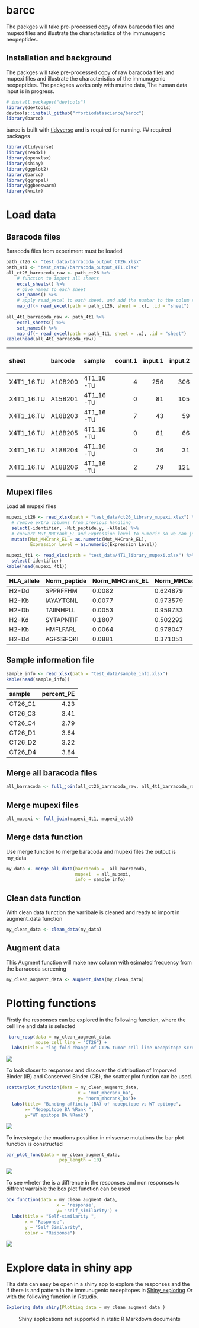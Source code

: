 barcc
================

<!-- README.md is generated from the README.Rmd file. Edit that file for updates -->

The packges will take pre-processed copy of raw baracoda files and
mupexi files and illustrate the characteristics of the immunugenic
neopeptides.

## Installation and background

The packges will take pre-processed copy of raw baracoda files and
mupexi files and illustrate the characteristics of the immunugenic
neopeptides. The packgaes works only with murine data, The human data
input is in progress.

``` r
# install.packages("devtools")
library(devtools)
devtools::install_github("rforbiodatascience/barcc")
library(barcc)
```

barcc is built with [tidyverse](https://github.com/tidyverse/tidyverse)
and is required for running. \#\# required packages

``` r
library(tidyverse)
library(readxl)
library(openxlsx)
library(shiny)
library(ggplot2)
library(barcc)
library(ggrepel)
library(ggbeeswarm)
library(knitr)
```

# Load data

## Baracoda files

Baracoda files from experiment must be loaded

``` r
path_ct26 <- "test_data/barracoda_output_CT26.xlsx"
path_4t1 <- "test_data//barracoda_output_4T1.xlsx"
all_ct26_barracoda_raw <- path_ct26 %>% 
    # function to import all sheets
    excel_sheets() %>% 
    # give names to each sheet
    set_names() %>% 
    # apply read_excel to each sheet, and add the number to the colum sheet
    map_df(~ read_excel(path = path_ct26, sheet = .x), .id = "sheet") 
  
all_4t1_barracoda_raw <- path_4t1 %>% 
    excel_sheets() %>% 
    set_names() %>% 
    map_df(~ read_excel(path = path_4t1, sheet = .x), .id = "sheet")
kable(head(all_4t1_barracoda_raw))
```

| sheet       | barcode | sample     | count.1 | input.1 | input.2 | input.3 | log\_fold\_change |         p | \-log10(p) | masked\_p (p = 1 if logFC \< 0) | \-log10(masked\_p) | count.normalised (edgeR) | input.normalised (edgeR) | Peptide.name | HLA   | Sequence    |
| :---------- | :------ | :--------- | ------: | ------: | ------: | ------: | ----------------: | --------: | ---------: | ------------------------------: | -----------------: | -----------------------: | -----------------------: | :----------- | :---- | :---------- |
| X4T1\_16.TU | A10B200 | 4T1\_16-TU |       4 |     256 |     306 |     243 |        \-1.302920 | 0.2192027 |  0.6591540 |                       1.0000000 |            0.00000 |                0.0112809 |                0.0278560 | 4T1\_1       | H-2Db | KTVFNSRFL   |
| X4T1\_16.TU | A15B201 | 4T1\_16-TU |       0 |      81 |     105 |      83 |        \-9.088002 | 0.0115297 |  1.9381811 |                       1.0000000 |            0.00000 |                0.0000000 |                0.0093040 | 4T1\_10      | H-2Db | STSIGSSTPM  |
| X4T1\_16.TU | A18B203 | 4T1\_16-TU |       7 |      43 |      59 |      47 |          1.615952 | 0.0897883 |  1.0467802 |                       0.0897883 |            1.04678 |                0.0364584 |                0.0118618 | 4T1\_100     | H-2Kd | AYVKKFSYQSI |
| X4T1\_16.TU | A18B205 | 4T1\_16-TU |       0 |      61 |      66 |      52 |        \-8.507643 | 0.0439994 |  1.3565535 |                       1.0000000 |            0.00000 |                0.0000000 |                0.0142728 | 4T1\_101     | H-2Kd | KYIIQAGQV   |
| X4T1\_16.TU | A18B204 | 4T1\_16-TU |       0 |      36 |      31 |      39 |        \-7.767225 | 0.0713457 |  1.1466323 |                       1.0000000 |            0.00000 |                0.0000000 |                0.0085468 | 4T1\_102     | H-2Kd | EYLTAKNMKL  |
| X4T1\_16.TU | A18B206 | 4T1\_16-TU |       2 |      79 |     121 |     115 |        \-1.269234 | 0.3793029 |  0.4210138 |                       1.0000000 |            0.00000 |                0.0104167 |                0.0251642 | 4T1\_103     | H-2Kd | YYFTMAQQP   |

## Mupexi files

Load all mupexi
files

``` r
mupexi_ct26 <- read_xlsx(path = "test_data/ct26_library_mupexi.xlsx") %>% 
  # remove extra columns from previous handling
  select(-identifier, -Mut_peptide.y, -Allele) %>% 
  # convert Mut_MHCrank_EL and Expression level to numeric so we can join both files
  mutate(Mut_MHCrank_EL = as.numeric(Mut_MHCrank_EL),
         Expression_Level = as.numeric(Expression_Level))

mupexi_4t1 <- read_xlsx(path = "test_data/4T1_library_mupexi.xlsx") %>% 
  select(-identifier)
kable(head(mupexi_4t1))
```

| HLA\_allele | Norm\_peptide | Norm\_MHCrank\_EL | Norm\_MHCscore\_EL | Norm\_MHCaffinity | Norm\_MHCrank\_BA | Norm\_MHCscore\_BA | Mut\_peptide | Mut\_MHCrank\_EL | Mut\_MHCscore\_EL | Mut\_MHCaffinity | Mut\_MHCrank\_BA | Mut\_MHCscore\_BA | Gene\_ID              | Transcript\_ID                              | Amino\_Acid\_Change | Allele\_Frequency | Mismatches | peptide\_position | Chr | Genomic\_Position | Protein\_position | Mutation\_Consequence | Gene\_Symbol | Cancer\_Driver\_Gene | Proteome\_Peptide\_Match | Expression\_Level | Mutant\_affinity\_score | Normal\_affinity\_score | Expression\_score  | priority\_Score | Self\_Similarity |
| :---------- | :------------ | :---------------- | :----------------- | :---------------- | :---------------- | :----------------- | :----------- | ---------------: | :---------------- | :--------------- | :--------------- | :---------------- | :-------------------- | :------------------------------------------ | :------------------ | :---------------- | :--------- | :---------------- | :-- | :---------------- | :---------------- | :-------------------- | :----------- | :------------------- | :----------------------- | ----------------: | :---------------------- | :---------------------- | :----------------- | :-------------- | :--------------- |
| H2-Dd       | SPPRFFHM      | 0.0082            | 0.624879           | 491.4             | 0.0452            | 0.427228           | SPPRFFYM     |           0.0084 | 0.616375          | 143.6            | 0.0132           | 0.540915          | MGP\_BALBcJ\_G0024183 | MGP\_BALBcJ\_T0049114,MGP\_BALBcJ\_T0049115 | H/Y                 | 0.525             | 1          | 7                 | 18  | 29046509          | 13,13             | M                     | Wdr33        | \-                   | No                       |        22.3967509 | 0.9999526549055792      | 0.9999527022247707      | 1.0                | 26              | 0.963257         |
| H2-Kb       | IAYAYTGNL     | 0.0077            | 0.973579           | 2.8               | 0.0072            | 0.903204           | IAYAYRGNL    |           0.0091 | 0.968819          | 2.9              | 0.0073           | 0.901354          | MGP\_BALBcJ\_G0030762 | MGP\_BALBcJ\_T0077749,MGP\_BALBcJ\_T0077750 | T/R                 | 0.179             | 1          | 6                 | 6   | 54019866          | 91,91             | M                     | Kbtbd2       | \-                   | No                       |        25.1951836 | 0.9999524889153081      | 0.9999528203159544      | 1.0                | 9               | 0.951350         |
| H2-Db       | TAIINHPLL     | 0.0053            | 0.959733           | 21.7              | 0.0098            | 0.7156             | TGIINHPLL    |           0.0111 | 0.911029          | 132.9            | 0.0664           | 0.548069          | MGP\_BALBcJ\_G0025205 | MGP\_BALBcJ\_T0052051                       | A/G                 | 0.500             | 1          | 2                 | 19  | 45414840          | 15                | M                     | Cfap43       | \-                   | No                       |        44.9245980 | 0.9999520114438829      | 0.9999533830625381      | 1.0                | 25              | 0.974213         |
| H2-Kd       | SYTAPNTIF     | 0.1807            | 0.502292           | 1298.5            | 1.0411            | 0.337423           | SYTAPNTIL    |           0.0129 | 0.871451          | 45.5             | 0.0598           | 0.647101          | MGP\_BALBcJ\_G0026922 | MGP\_BALBcJ\_T0059497,MGP\_BALBcJ\_T0059498 | F/L                 | 0.346             | 1          | 9                 | 2   | 171540148         | 269,215           | M                     | Gcnt7        | \-                   | No                       |         0.1187235 | 0.9999515776185053      | 0.9998879552318652      | 0.215301102252408  | 4               | 0.985810         |
| H2-Kb       | HMFLFARL      | 0.0064            | 0.978047           | 3.4               | 0.0085            | 0.885905           | HMFLFGRL     |           0.0203 | 0.94733           | 5.9              | 0.0133           | 0.836579          | MGP\_BALBcJ\_G0026916 | MGP\_BALBcJ\_T0059483                       | A/G                 | 0.467             | 1          | 6                 | 2   | 171330471         | 214               | M                     | Mc3r         | \-                   | No                       |         0.1588522 | 0.9999497525243818      | 0.9999531259750578      | 0.2532216695531489 | 6               | 0.965400         |
| H2-Dd       | AGFSSFQKI     | 0.0881            | 0.371051           | 12894.2           | 2.6668            | 0.125256           | AGFSSFQKL    |           0.0267 | 0.465965          | 10559.4          | 1.8413           | 0.143719          | MGP\_BALBcJ\_G0031040 | MGP\_BALBcJ\_T0079002                       | I/L                 | 0.483             | 1          | 9                 | 6   | 90823751          | 1826              | M                     | Adamts9      | \-                   | No                       |         2.3905895 | 0.9999481186865968      | 0.9999294769199811      | 0.9863617148770685 | 24              | 0.992681         |

## Sample information file

``` r
sample_info <- read_xlsx(path = "test_data/sample_info.xlsx")
kable(head(sample_info))
```

| sample   | percent\_PE |
| :------- | ----------: |
| CT26\_C1 |        4.23 |
| CT26\_C3 |        3.41 |
| CT26\_C4 |        2.79 |
| CT26\_D1 |        3.64 |
| CT26\_D2 |        3.22 |
| CT26\_D4 |        3.84 |

## Merge all baracoda files

``` r
all_barracoda <- full_join(all_ct26_barracoda_raw, all_4t1_barracoda_raw)
```

## Merge mupexi files

``` r
all_mupexi <- full_join(mupexi_4t1, mupexi_ct26) 
```

## Merge data function

Use merge function to merge baracoda and mupexi files the output is
my\_data

``` r
my_data <- merge_all_data(barracoda =  all_barracoda,
                          mupexi  = all_mupexi,
                          info = sample_info)
```

## Clean data function

With clean data function the varribale is cleaned and ready to import in
augment\_data function

``` r
my_clean_data <- clean_data(my_data)
```

## Augment data

This Augment function will make new column with esimated frequency from
the barracoda screening

``` r
my_clean_augment_data <- augment_data(my_clean_data)
```

# Plotting functions

Firstly the responses can be explored in the following function, where
the cell line and data is selected

``` r
 barc_resp(data = my_clean_augment_data,
           mouse_cell_line = "CT26") +
  labs(title = "log fold change of CT26-tumor cell line neoepitope screen")
```

![](README-barra_response_plot-1.png)<!-- -->

To look closer to responses and discover the distribution of Imporved
Binder (IB) and Conserved Binder (CB), the scatter plot funtion can be
used.

``` r
scatterplot_function(data = my_clean_augment_data,
                           x = 'mut_mhcrank_ba', 
                           y= 'norm_mhcrank_ba')+
  labs(title= "Binding affinity (BA) of neoepitope vs WT epitope",
       x= "Neoepitope BA %Rank ",
       y="WT epitope BA %Rank")
```

![](README-scatter_plot-1.png)<!-- -->

To investegate the muations possition in missense mutations the bar plot
function is constructed

``` r
bar_plot_func(data = my_clean_augment_data,
                    pep_length = 10)
```

![](README-bar_plot-1.png)<!-- -->

To see wheter the is a diffrence in the responses and non responses to
diffrent varraible the box plot function can be used

``` r
box_function(data = my_clean_augment_data, 
                   x = 'response',
                   y= 'self_similarity') +
  labs(title = "Self-similarity ", 
       x = "Response", 
       y = "Self Similarity",
       color = "Response")
```

![](README-box_plot-1.png)<!-- -->

# Explore data in shiny app

Tha data can easy be open in a shiny app to explore the responses and
the if there is and pattern in the immunugenic neoepitopes in
[Shiny\_exploring](https://annie-borch.shinyapps.io/exploring_data/) Or
with the following function in
Rstudio.

``` r
Exploring_data_shiny(Plotting_data = my_clean_augment_data )
```

<!--html_preserve-->

<div class="muted well" style="width: 100% ; height: 400px ; text-align: center; box-sizing: border-box; -moz-box-sizing: border-box; -webkit-box-sizing: border-box;">

Shiny applications not supported in static R Markdown documents

</div>

<!--/html_preserve-->
